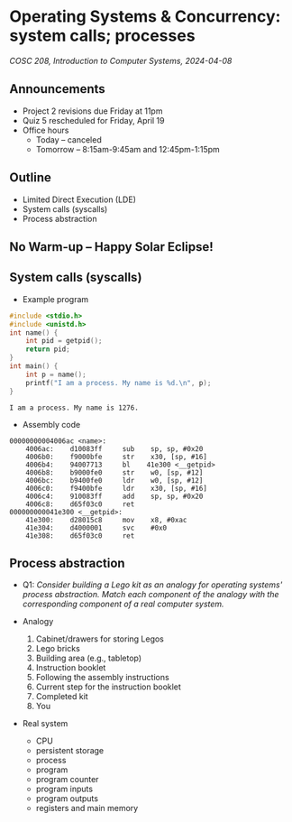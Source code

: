 # Operating Systems & Concurrency: system calls; processes
_COSC 208, Introduction to Computer Systems, 2024-04-08_

## Announcements
* Project 2 revisions due Friday at 11pm
* Quiz 5 rescheduled for Friday, April 19
* Office hours
    * Today – canceled
    * Tomorrow – 8:15am-9:45am and 12:45pm-1:15pm

## Outline
* Limited Direct Execution (LDE)
* System calls (syscalls)
* Process abstraction

## No Warm-up – Happy Solar Eclipse!

## System calls (syscalls)

* Example program


```c
#include <stdio.h>
#include <unistd.h>
int name() {
    int pid = getpid();
    return pid;
}
int main() {
    int p = name();
    printf("I am a process. My name is %d.\n", p);
}
```

    I am a process. My name is 1276.


* Assembly code

```
00000000004006ac <name>:
    4006ac:    d10083ff     sub    sp, sp, #0x20
    4006b0:    f9000bfe     str    x30, [sp, #16]
    4006b4:    94007713     bl    41e300 <__getpid>
    4006b8:    b9000fe0     str    w0, [sp, #12]
    4006bc:    b9400fe0     ldr    w0, [sp, #12]
    4006c0:    f9400bfe     ldr    x30, [sp, #16]
    4006c4:    910083ff     add    sp, sp, #0x20
    4006c8:    d65f03c0     ret
000000000041e300 <__getpid>:
    41e300:    d28015c8     mov    x8, #0xac
    41e304:    d4000001     svc    #0x0
    41e308:    d65f03c0     ret
```

<div style="page-break-after:always;"></div>

## Process abstraction

* Q1: _Consider building a Lego kit as an analogy for operating systems' process abstraction. Match each component of the analogy with the corresponding component of a real computer system._

* Analogy
    1. Cabinet/drawers for storing Legos
    2. Lego bricks
    3. Building area (e.g., tabletop)
    4. Instruction booklet
    5. Following the assembly instructions
    6. Current step for the instruction booklet
    7. Completed kit
    8. You
* Real system
    * CPU
    * persistent storage
    * process
    * program
    * program counter
    * program inputs
    * program outputs
    * registers and main memory
